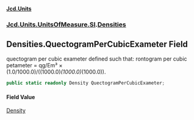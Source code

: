 #### [Jcd.Units](index.md 'index')
### [Jcd.Units.UnitsOfMeasure.SI](Jcd.Units.UnitsOfMeasure.SI.md 'Jcd.Units.UnitsOfMeasure.SI').[Densities](Densities.md 'Jcd.Units.UnitsOfMeasure.SI.Densities')

## Densities.QuectogramPerCubicExameter Field

quectogram per cubic exameter defined such that: rontogram per cubic petameter = qg/Em³ ×  
(1.0/1000.0)/((1000.0)*(1000.0)*(1000.0)).

```csharp
public static readonly Density QuectogramPerCubicExameter;
```

#### Field Value
[Density](Density.md 'Jcd.Units.UnitTypes.Density')